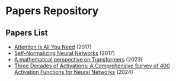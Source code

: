 # Papers Repository

## Papers List
- [Attention Is All You Need](/home/tarx/ML_papers/scripts/../papers/arXiv/Attention_Is_All_You_Need.pdf) (2017)
- [Self-Normalizing Neural Networks](/home/tarx/ML_papers/scripts/../papers/arXiv/Self-Normalizing_Neural_Networks.pdf) (2017)
- [A mathematical perspective on Transformers](/home/tarx/ML_papers/scripts/../papers/arXiv/A_mathematical_perspective_on_Transformers.pdf) (2023)
- [Three Decades of Activations: A Comprehensive Survey of 400 Activation Functions for Neural Networks](/home/tarx/Documents/ML_papers/scripts/../papers/arXiv/Three_Decades_of_Activations:_A_Comprehensive_Survey_of_400_Activation_Functions_for_Neural_Networks.pdf) (2024)
